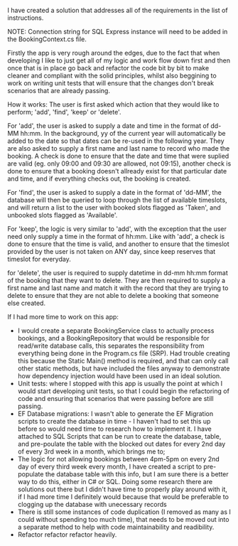 I have created a solution that addresses all of the requirements in the list of instructions.

NOTE: Connection string for SQL Express instance will need to be added in the BookingContext.cs file.

Firstly the app is very rough around the edges, due to the fact that when developing I like to just get all of my
logic and work flow down first and then once that is in place go back and refactor the code bit by bit 
to make cleaner and compliant with the solid principles, whilst also beggining to work on writing unit 
tests that will ensure that the changes don't break scenarios that are already passing. 

How it works:
The user is first asked which action that they would like to perform; 'add', 'find', 'keep' or 'delete'.

For 'add', the user is asked to supply a date and time in the format of dd-MM hh:mm. In the background, yy 
of the current year will automatically be added to the date so that dates can be re-used in the following 
year. They are also asked to supply a first name and last name to record who made the booking.
A check is done to ensure that the date and time that were suplied are valid (eg. only 09:00 and 09:30 
are allowed, not 09:15), another check is done to ensure that a booking doesn't allready exist for that 
particular date and time, and if everything checks out, the booking is created.

For 'find', the user is asked to supply a date in the format of 'dd-MM', the database will then be queried 
to loop through the list of available timeslots, and will return a list to the user with booked slots flagged 
as 'Taken', and unbooked slots flagged as 'Available'.

For 'keep', the logic is very similar to 'add', with the exception that the user need only supply a time in the 
format of hh:mm. Like with 'add', a check is done to ensure that the time is valid, and another to ensure that 
the timeslot provided by the user is not taken on ANY day, since keep reserves that timeslot for everyday.

for 'delete', the user is required to supply datetime in dd-mm hh:mm format of the booking that they want to 
delete. They are then required to supply a first name and last name and match it with the record that they 
are trying to delete to ensure that they are not able to delete a booking that someone else created.

If I had more time to work on this app: 
- I would create a separate BookingService class to actually process bookings, and a BookingRepository 
  that would be responsible for read/write database calls, this separates the responsibility from 
  everything being done in the Program.cs file (SRP). Had trouble creating this because the Static Main() method
  is required, and that can only call other static methods, but have included the files anyway to demonstrate how 
  dependency injection would have been used in an ideal solution.
- Unit tests: where I stopped with this app is usually the point at which I would start developing unit
  tests, so that I could begin the refactoring of code and ensuring that scenarios that were passing 
  before are still passing.
- EF Database migrations: I wasn't able to generate the EF Migration scripts to create the database in
  time - I haven't had to set this up before so would need time to research how to implement it. 
  I have attached to SQL Scripts that can be run to create the database, table, and pre-poulate the 
  table with the blocked out dates for every 2nd day of every 3rd week in a month, which brings me to;
- The logic for not allowing bookings between 4pm-5pm on every 2nd day of every third week every month,
  I have created a script to pre-populate the database table with this info, but I am sure there is a 
  better way to do this, either in C# or SQL. Doing some research there are solutions 
  out there but I didn't have time to properly play around with it, if I had more time I definitely would
  because that would be preferable to clogging up the database with unecessary records
- There is still some instances of code duplication (I removed as many as I could without spending too much time), 
  that needs to be moved out into a separate method to help with code maintainability and readibility.
- Refactor refactor refactor heavily.
